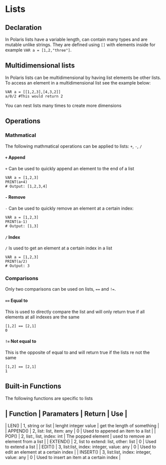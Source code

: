 # Lists

## Declaration
In Polaris lists have a variable length, can contain many types and are mutable unlike strings. They are defined using `[]` with elements inside for example `VAR a = [1,2,"three"]`. 

## Multidimensional lists
In Polaris lists can be multidimensional by having list elements be other lists. To access an element in a multidimensional list see the example below:
```
VAR a = [[1,2,3],[4,3,2]]
a/0/2 #This would return 2
```
You can nest lists many times to create more dimensions

## Operations
### Mathmatical
The following mathmatical operations can be applied to lists: `+`, `-`, `/`

#### `+` Append
`+` Can be used to quickly append an element to the end of a list 
```
VAR a = [1,2,3]
PRINT(a+4)
# Output: [1,2,3,4]
```
#### `-` Remove
`-` Can be used to quickly remove an element at a certain index:
```
VAR a = [1,2,3]
PRINT(a-1)
# Output: [1,3]
```

#### `/` Index
`/` Is used to get an element at a certain index in a list
```
VAR a = [1,2,3]
PRINT(a/2)
# Output: 3
```

### Comparisons
Only two comparisons can be used on lists, `==` and `!=`.
#### `==` Equal to
This is used to directly compare the list and will only return true if all elements at all indexes are the same
```
[1,2] == [2,1]
0
```
#### `!=` Not equal to
This is the opposite of equal to and will return true if the lists re not the same
```
[1,2] == [2,1]
1
```

## Built-in Functions
The following functions are specific to lists

| Function | Paramaters | Return | Use |
--------------------------------------
| LEN() | 1, string or list | lenght integer value | get the length of something |
| APPEND() | 2, list: list, item: any | 0 | Used to appened an item to a list |
| POP() | 2, list:,  list, index: int | The popped element | used to remove an element from a list |
| EXTEND() | 2, list to extend: list, other: list | 0 | Used to extend a list |
| EDIT() | 3, list:list, index: integer, value: any | 0 | Used to edit an element at a certain index |
| INSERT() | 3, list:list, index: integer, value: any | 0 | Used to insert an item at a certain index |


